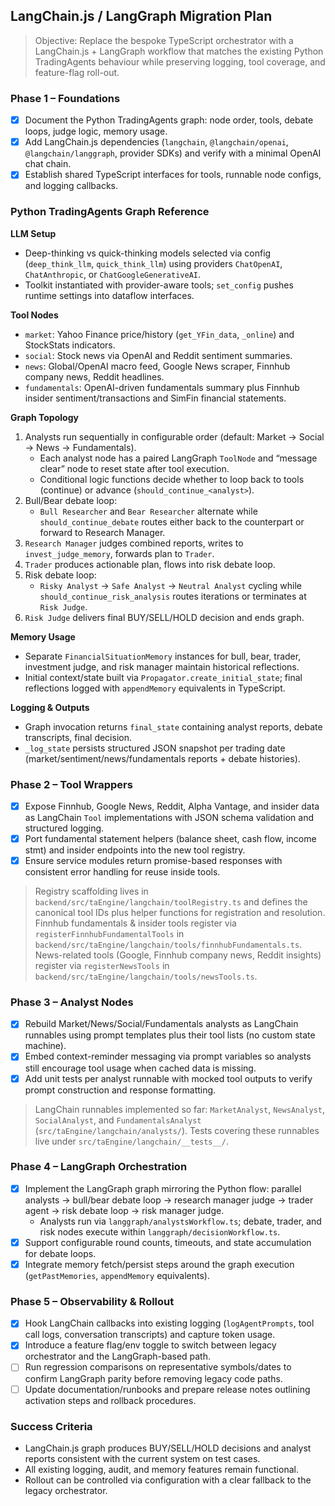 ## LangChain.js / LangGraph Migration Plan

> Objective: Replace the bespoke TypeScript orchestrator with a LangChain.js + LangGraph workflow that matches the existing Python TradingAgents behaviour while preserving logging, tool coverage, and feature-flag roll-out.

### Phase 1 – Foundations
- [x] Document the Python TradingAgents graph: node order, tools, debate loops, judge logic, memory usage.
- [x] Add LangChain.js dependencies (`langchain`, `@langchain/openai`, `@langchain/langgraph`, provider SDKs) and verify with a minimal OpenAI chat chain.
- [x] Establish shared TypeScript interfaces for tools, runnable node configs, and logging callbacks.

### Python TradingAgents Graph Reference

**LLM Setup**
- Deep-thinking vs quick-thinking models selected via config (`deep_think_llm`, `quick_think_llm`) using providers `ChatOpenAI`, `ChatAnthropic`, or `ChatGoogleGenerativeAI`.
- Toolkit instantiated with provider-aware tools; `set_config` pushes runtime settings into dataflow interfaces.

**Tool Nodes**
- `market`: Yahoo Finance price/history (`get_YFin_data`, `_online`) and StockStats indicators.
- `social`: Stock news via OpenAI and Reddit sentiment summaries.
- `news`: Global/OpenAI macro feed, Google News scraper, Finnhub company news, Reddit headlines.
- `fundamentals`: OpenAI-driven fundamentals summary plus Finnhub insider sentiment/transactions and SimFin financial statements.

**Graph Topology**
1. Analysts run sequentially in configurable order (default: Market → Social → News → Fundamentals).
   - Each analyst node has a paired LangGraph `ToolNode` and “message clear” node to reset state after tool execution.
   - Conditional logic functions decide whether to loop back to tools (continue) or advance (`should_continue_<analyst>`).
2. Bull/Bear debate loop:
   - `Bull Researcher` and `Bear Researcher` alternate while `should_continue_debate` routes either back to the counterpart or forward to Research Manager.
3. `Research Manager` judges combined reports, writes to `invest_judge_memory`, forwards plan to `Trader`.
4. `Trader` produces actionable plan, flows into risk debate loop.
5. Risk debate loop:
   - `Risky Analyst` → `Safe Analyst` → `Neutral Analyst` cycling while `should_continue_risk_analysis` routes iterations or terminates at `Risk Judge`.
6. `Risk Judge` delivers final BUY/SELL/HOLD decision and ends graph.

**Memory Usage**
- Separate `FinancialSituationMemory` instances for bull, bear, trader, investment judge, and risk manager maintain historical reflections.
- Initial context/state built via `Propagator.create_initial_state`; final reflections logged with `appendMemory` equivalents in TypeScript.

**Logging & Outputs**
- Graph invocation returns `final_state` containing analyst reports, debate transcripts, final decision.
- `_log_state` persists structured JSON snapshot per trading date (market/sentiment/news/fundamentals reports + debate histories).

### Phase 2 – Tool Wrappers
- [x] Expose Finnhub, Google News, Reddit, Alpha Vantage, and insider data as LangChain `Tool` implementations with JSON schema validation and structured logging.
- [x] Port fundamental statement helpers (balance sheet, cash flow, income stmt) and insider endpoints into the new tool registry.
- [x] Ensure service modules return promise-based responses with consistent error handling for reuse inside tools.

> Registry scaffolding lives in `backend/src/taEngine/langchain/toolRegistry.ts` and defines the canonical tool IDs plus helper functions for registration and resolution.  
> Finnhub fundamentals & insider tools register via `registerFinnhubFundamentalTools` in `backend/src/taEngine/langchain/tools/finnhubFundamentals.ts`.
> News-related tools (Google, Finnhub company news, Reddit insights) register via `registerNewsTools` in `backend/src/taEngine/langchain/tools/newsTools.ts`.

### Phase 3 – Analyst Nodes
- [x] Rebuild Market/News/Social/Fundamentals analysts as LangChain runnables using prompt templates plus their tool lists (no custom state machine).
- [x] Embed context-reminder messaging via prompt variables so analysts still encourage tool usage when cached data is missing.
- [x] Add unit tests per analyst runnable with mocked tool outputs to verify prompt construction and response formatting.

> LangChain runnables implemented so far: `MarketAnalyst`, `NewsAnalyst`, `SocialAnalyst`, and `FundamentalsAnalyst` (`src/taEngine/langchain/analysts/`). Tests covering these runnables live under `src/taEngine/langchain/__tests__/`.

### Phase 4 – LangGraph Orchestration
- [x] Implement the LangGraph graph mirroring the Python flow: parallel analysts → bull/bear debate loop → research manager judge → trader agent → risk debate loop → risk manager judge.
  - Analysts run via `langgraph/analystsWorkflow.ts`; debate, trader, and risk nodes execute within `langgraph/decisionWorkflow.ts`.
- [x] Support configurable round counts, timeouts, and state accumulation for debate loops.
- [x] Integrate memory fetch/persist steps around the graph execution (`getPastMemories`, `appendMemory` equivalents).

### Phase 5 – Observability & Rollout
- [x] Hook LangChain callbacks into existing logging (`logAgentPrompts`, tool call logs, conversation transcripts) and capture token usage.
- [x] Introduce a feature flag/env toggle to switch between legacy orchestrator and the LangGraph-based path.
- [ ] Run regression comparisons on representative symbols/dates to confirm LangGraph parity before removing legacy code paths.
- [ ] Update documentation/runbooks and prepare release notes outlining activation steps and rollback procedures.

### Success Criteria
- LangChain.js graph produces BUY/SELL/HOLD decisions and analyst reports consistent with the current system on test cases.
- All existing logging, audit, and memory features remain functional.
- Rollout can be controlled via configuration with a clear fallback to the legacy orchestrator.
